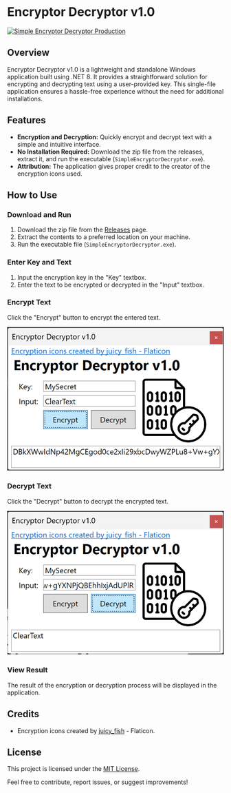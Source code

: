 # Encryptor Decryptor v1.0

[![Simple Encryptor Decryptor Production](https://github.com/g4-api/simple-encryptor-decryptor/actions/workflows/dotnet-desktop.yml/badge.svg)](https://github.com/g4-api/simple-encryptor-decryptor/actions/workflows/dotnet-desktop.yml)  

## Overview

Encryptor Decryptor v1.0 is a lightweight and standalone Windows application built using .NET 8. It provides a straightforward solution for encrypting and decrypting text using a user-provided key. This single-file application ensures a hassle-free experience without the need for additional installations.

## Features

- **Encryption and Decryption:** Quickly encrypt and decrypt text with a simple and intuitive interface.
- **No Installation Required:** Download the zip file from the releases, extract it, and run the executable (`SimpleEncryptorDecryptor.exe`).
- **Attribution:** The application gives proper credit to the creator of the encryption icons used.

## How to Use

### Download and Run

1. Download the zip file from the [Releases](https://github.com/gravity-api/simple-encryptor-decryptor/releases) page.
2. Extract the contents to a preferred location on your machine.
3. Run the executable file (`SimpleEncryptorDecryptor.exe`).

### Enter Key and Text

1. Input the encryption key in the "Key" textbox.
2. Enter the text to be encrypted or decrypted in the "Input" textbox.

### Encrypt Text

Click the "Encrypt" button to encrypt the entered text.

![Application Screenshot](/screenshots/1.png)

### Decrypt Text

Click the "Decrypt" button to decrypt the encrypted text.

![Application Screenshot](/screenshots/2.png)

### View Result

The result of the encryption or decryption process will be displayed in the application.

## Credits

- Encryption icons created by [juicy_fish](https://www.flaticon.com/free-icons/encryption) - Flaticon.

## License

This project is licensed under the [MIT License](LICENSE).

Feel free to contribute, report issues, or suggest improvements!
